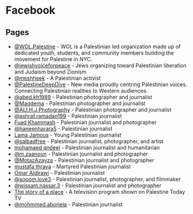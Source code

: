 # Facebook

## Pages

- [@WOL.Palestine](https://www.facebook.com/WOL.Palestine) - WOL is a Palestinian led organization made up of dedicated youth, students, and community members building the movement for Palestine in NYC.
- [@jewishvoiceforpeace](https://web.facebook.com/jewishvoiceforpeace) - Jews organizing toward Palestinian liberation and Judaism beyond Zionism
- [@meshheek](https://www.facebook.com/profile.php?id=61554700215103) - A Palestinian activist
- [@PalestineDeepDive](https://www.facebook.com/PalestineDeepDive) - New media proudly centring Palestinian voices. Connecting Palestinian realities to Western audiences.
- [@abed.kh1989](https://www.facebook.com/abed.kh1989) - Palestinian photographer and journalist 
- [@Maqdema](https://www.facebook.com/Maqdema) - Palestinian photographer and journalist 
- [@ALI.H.J.Photography](https://www.facebook.com/ALI.H.J.Photography) - Palestinian photographer and journalist 
- [@ashraf.ramadan199](https://www.facebook.com/ashraf.ramadan199) - Palestinian journalist 
- [Fuad Khammash](https://www.facebook.com/profile.php?id=100008620265486) - Palestinian journalist and photographer 
- [@haneenharara5](https://www.facebook.com/haneenharara5) - Palestinian journalist 
- [Lama Jamous](https://www.facebook.com/profile.php?id=61555172161542) - Young Palestinian journalist 
- [@salbadfree](https://www.facebook.com/salbadfree) - Palestinian journalist, photographer, and artist 
- [mohamaed qndeel](https://www.facebook.com/profile.php?id=100049537724279) - Palestinian journalist and humanitarian 
- [@m.zaanoun](https://www.facebook.com/m.zaanoun) - Palestinian journalist and photographer 
- [@MotazAzayza](https://www.facebook.com/MotazAzayza/) - Palestinian journalist and photographer 
- [mustafa thraya](https://www.facebook.com/profile.php?id=61552654074781) - Martyred Palestinian journalist 
- [Omar Aldirawi](https://www.facebook.com/profile.php?id=100037364133094) - Palestinian journalist 
- [@sooom.love3](https://www.facebook.com/sooom.love3/) - Palestinian journalist, photographer, and filmmaker 
- [@wissam.nassar.3](https://www.facebook.com/wissam.nassar.3) - Palestinian journalist and photographer 
- [The story of a place](https://www.facebook.com/profile.php?id=100091433312142) - A television program shown on Palestine Today TV
- [@mohmmed.aborjela](https://www.facebook.com/mohmmed.aborjela/) - Palestinian journalist 











